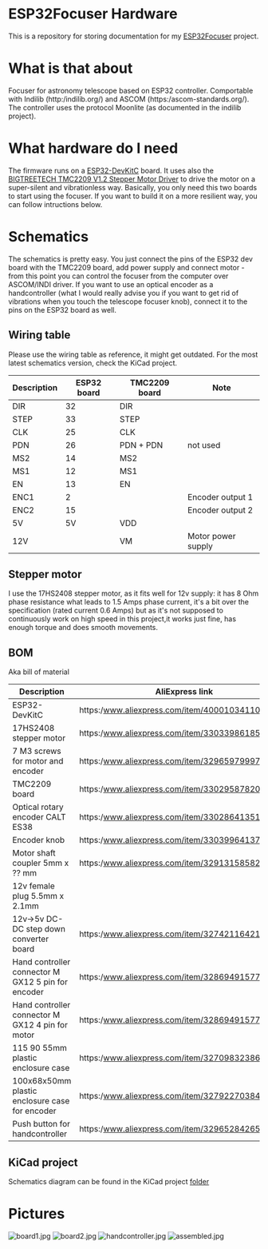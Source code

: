 # ESP32Focuser Hardware

This is a repository for storing documentation for my [ESP32Focuser](https:/github.com/semenmiroshnichenko/ESP32Focuser) project.

# What is that about
Focuser for astronomy telescope based on ESP32 controller. Comportable with Indilib (http:/indilib.org/) and ASCOM (https:/ascom-standards.org/).
The controller uses the protocol Moonlite (as documented in the indilib project).

# What hardware do I need
The firmware runs on a [ESP32-DevKitC](https:/www.espressif.com/en/products/devkits/esp32-devkitc/overview) board. It uses also the [BIGTREETECH TMC2209 V1.2 Stepper Motor Driver](https:/github.com/bigtreetech/BIGTREETECH-TMC2209-V1.2) to drive the motor on a super-silent and vibrationless way. Basically, you only need this two boards to start using the focuser. If you want to build it on a more resilient way, you can follow intructions below.

# Schematics
The schematics is pretty easy. You just connect the pins of the ESP32 dev board with the TMC2209 board, add power supply and connect motor - from this point you can control the focuser from the computer over ASCOM/INDI driver. If you want to use an optical encoder as a handcontroller (what I would really advise you if you want to get rid of vibrations when you touch the telescope focuser knob), connect it to the pins on the ESP32 board as well.

## Wiring table
Please use the wiring table as reference, it might get outdated. For the most latest schematics version, check the KiCad project.

| Description | ESP32 board | TMC2209 board | Note |
| ----------- | ----------- | ------------- | ---- | 
| DIR         | 32          | DIR           |      |
| STEP        | 33          | STEP          |      |
| CLK         | 25          | CLK           |      |
| PDN         | 26          | PDN + PDN     | not used |
| MS2         | 14          | MS2           |      |
| MS1         | 12          | MS1           |      |
| EN          | 13          | EN            |      |
| ENC1        | 2           |               | Encoder output 1 |
| ENC2        | 15          |               | Encoder output 2 |
| 5V          | 5V          | VDD           |      |
| 12V         |             | VM            | Motor power supply |

## Stepper motor
I use the 17HS2408 stepper motor, as it fits well for 12v supply: it has 8 Ohm phase resistance what leads to 1.5 Amps phase current, it's a bit over the specification (rated current 0.6 Amps) but as it's not supposed to continuously work on high speed in this project,it works just fine, has enough torque and does smooth movements. 

## BOM
Aka bill of material

|     Description           |                   AliExpress link                    |  Notes          |
| ------------------------- | ---------------------------------------------------- | --------------- | 
| ESP32-DevKitC             | https:/www.aliexpress.com/item/4000103411061.html   |  ![](/pictures/parts/esp32-devkitc.png) |
| 17HS2408 stepper motor    | https:/www.aliexpress.com/item/33033986185.html     |                 |
| 7 M3 screws for motor and encoder  | https:/www.aliexpress.com/item/32965979997.html     | M3 50pcs + 5mm  |
| TMC2209 board             | https:/www.aliexpress.com/item/33029587820.html     | ![](/pictures/parts/TMC2209.jpg) |
| Optical rotary encoder CALT ES38    | https:/www.aliexpress.com/item/33028641351.html | 5v 600ppr |
| Encoder knob | https:/www.aliexpress.com/item/33039964137.html |![](/pictures/parts/encoder-knob.png) |
| Motor shaft coupler 5mm x ?? mm| https:/www.aliexpress.com/item/32913158582.html |![](/pictures/parts/shaft-coupler.png)|
| 12v female plug 5.5mm x 2.1mm | | ![](/pictures/parts/12v-connector.png) |
| 12v→5v DC-DC step down converter board| https:/www.aliexpress.com/item/32742116421.html |![](/pictures/parts/12v-to-5v-step-down-converter.png)|
| Hand controller connector M GX12 5 pin for encoder | https:/www.aliexpress.com/item/32869491577.html |![](/pictures/parts/gx12-connector.png) |
| Hand controller connector M GX12 4 pin for motor | https:/www.aliexpress.com/item/32869491577.html |![](/pictures/parts/gx12-connector.png) |
| 115 90 55mm plastic enclosure case | https:/www.aliexpress.com/item/32709832386.html | ![](/pictures/parts/box1.png) |
| 100x68x50mm plastic enclosure case for encoder | https:/www.aliexpress.com/item/32792270384.html |![](/pictures/parts/box2.png) |
| Push button for handcontroller | https:/www.aliexpress.com/item/32965284265.html |![](/pictures/parts/push-button.png)|


## KiCad project
Schematics diagram can be found in the KiCad project [folder](/schematics) 

# Pictures

![board1.jpg](/pictures/board1.jpg)
![board2.jpg](/pictures/board2.jpg)
![handcontroller.jpg](/pictures/handcontroller.jpg)
![assembled.jpg](/pictures/assembled.jpg)